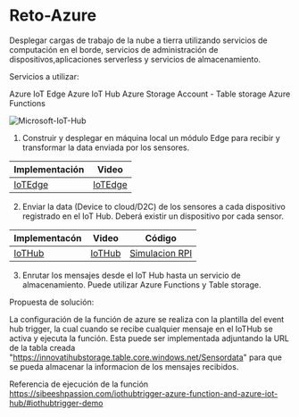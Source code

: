 # Reto-Azure

Desplegar cargas de trabajo de la nube a tierra utilizando servicios de computación en el borde, servicios de administración de dispositivos,aplicaciones serverless
y servicios de almacenamiento.

Servicios a utilizar:

Azure IoT Edge
Azure IoT Hub
Azure Storage Account - Table storage
Azure Functions

![Microsoft-IoT-Hub](https://user-images.githubusercontent.com/84221113/163094754-dd00f104-17f9-4df2-8591-31cfe1475ac8.jpg)

1. Construir y desplegar en máquina local un módulo Edge para recibir y transformar la data enviada por los sensores.

| Implementación     | Video |
| ------------- | ------------- |
| [IoTEdge](https://github.com/marcolo-30/Reto-Azure/blob/main/IoTEdge%20en%20maquina%20Windows)  | [IoTEdge](https://youtu.be/bbl9TvLVg7Q) |

2. Enviar la data (Device to cloud/D2C) de los sensores a cada dispositivo registrado en el IoT Hub. Deberá existir un dispositivo por cada sensor.

| Implementacón         | Video | Código |
| ------------- | ------------- | ---------- |
| [IoTHub](https://github.com/marcolo-30/Reto-Azure/blob/main/D2C_IotHub)  | [IoTHub](https://www.youtube.com/watch?v=KwvavcBm5tE) | [Simulacion RPI](https://github.com/marcolo-30/Reto-Azure/blob/main/RPI_data_SampleCode) |

3. Enrutar los mensajes desde el IoT Hub hasta un servicio de almacenamiento. Puede utilizar Azure Functions y Table storage.

Propuesta de solución:

La configuración de la función de azure se realiza con la plantilla del event hub trigger, la cual cuando se recibe cualquier mensaje en el IoTHub se activa y ejecuta la función. Esta puede ser implementada adjuntando la URL de la tabla creada "https://innovatihubstorage.table.core.windows.net/Sensordata" para que se pueda almacenar la informacion de los mensajes recibidos. 

Referencia de ejecución de la función https://sibeeshpassion.com/iothubtrigger-azure-function-and-azure-iot-hub/#iothubtrigger-demo



